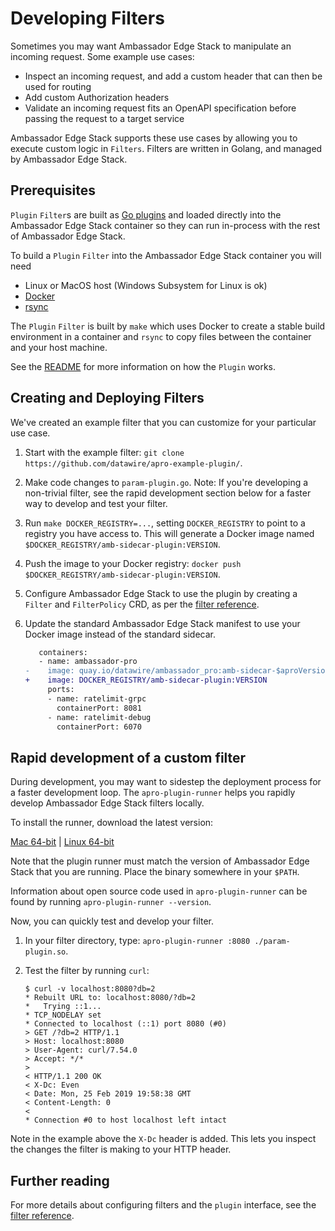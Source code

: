 # Developing Filters

Sometimes you may want Ambassador Edge Stack to manipulate an incoming request. Some example use cases:

* Inspect an incoming request, and add a custom header that can then be used for routing
* Add custom Authorization headers
* Validate an incoming request fits an OpenAPI specification before passing the request to a target service


Ambassador Edge Stack supports these use cases by allowing you to execute custom logic in `Filters`. Filters are written in Golang, and managed by Ambassador Edge Stack.

## Prerequisites

`Plugin` `Filter`s are built as [Go plugins](https://golang.org/pkg/plugin/) and loaded directly into the Ambassador Edge Stack container so they can run in-process with the rest of Ambassador Edge Stack.

To build a `Plugin` `Filter` into the Ambassador Edge Stack container you will need
- Linux or MacOS host (Windows Subsystem for Linux is ok)
- [Docker](https://docs.docker.com/v17.09/engine/installation/) 
- [rsync](https://rsync.samba.org/)

The `Plugin` `Filter` is built by `make` which uses Docker to create a stable build environment in a container and `rsync` to copy files between the container and your host machine.

See the [README](https://github.com/datawire/apro-example-plugin) for more information on how the `Plugin` works.

## Creating and Deploying Filters

We've created an example filter that you can customize for your particular use case.

1. Start with the example filter: `git clone
   https://github.com/datawire/apro-example-plugin/`.

2. Make code changes to `param-plugin.go`. Note: If you're developing a non-trivial filter, see the rapid development section below for a faster way to develop and test your filter.

3. Run `make DOCKER_REGISTRY=...`, setting `DOCKER_REGISTRY` to point
   to a registry you have access to. This will generate a Docker image
   named `$DOCKER_REGISTRY/amb-sidecar-plugin:VERSION`.

4. Push the image to your Docker registry: `docker push $DOCKER_REGISTRY/amb-sidecar-plugin:VERSION`.

5. Configure Ambassador Edge Stack to use the plugin by creating a `Filter`
   and `FilterPolicy` CRD, as per the [filter reference](/reference/filter-reference).

6. Update the standard Ambassador Edge Stack manifest to use your Docker
   image instead of the standard sidecar.

   ```patch
      containers:
      - name: ambassador-pro
   -    image: quay.io/datawire/ambassador_pro:amb-sidecar-$aproVersion$
   +    image: DOCKER_REGISTRY/amb-sidecar-plugin:VERSION
        ports:
        - name: ratelimit-grpc
          containerPort: 8081
        - name: ratelimit-debug
          containerPort: 6070
   ```

## Rapid development of a custom filter

During development, you may want to sidestep the deployment process for a faster development loop. The `apro-plugin-runner` helps you rapidly develop Ambassador Edge Stack filters locally.

To install the runner, download the latest version:

<a class="pro-runner-dl" href="https://s3.amazonaws.com/datawire-static-files/apro-plugin-runner/$aproVersion$/darwin/amd64/apro-plugin-runner">Mac 64-bit</a> |
<a class="pro-runner-linux-dl" href="https://s3.amazonaws.com/datawire-static-files/apro-plugin-runner/$aproVersion$/linux/amd64/apro-plugin-runner">Linux 64-bit</a>

Note that the plugin runner must match the version of Ambassador Edge Stack that you are running. Place the binary somewhere in your `$PATH`.

Information about open source code used in `apro-plugin-runner` can be found by running `apro-plugin-runner --version`.

Now, you can quickly test and develop your filter.

1. In your filter directory, type: `apro-plugin-runner :8080 ./param-plugin.so`.
2. Test the filter by running `curl`:

    ```
    $ curl -v localhost:8080?db=2
    * Rebuilt URL to: localhost:8080/?db=2
    *   Trying ::1...
    * TCP_NODELAY set
    * Connected to localhost (::1) port 8080 (#0)
    > GET /?db=2 HTTP/1.1
    > Host: localhost:8080
    > User-Agent: curl/7.54.0
    > Accept: */*
    >
    < HTTP/1.1 200 OK
    < X-Dc: Even
    < Date: Mon, 25 Feb 2019 19:58:38 GMT
    < Content-Length: 0
    <
    * Connection #0 to host localhost left intact
    ```

Note in the example above the `X-Dc` header is added. This lets you inspect the changes the filter is making to your HTTP header.

## Further reading

For more details about configuring filters and the `plugin` interface, see the [filter reference](/reference/filter-reference).
